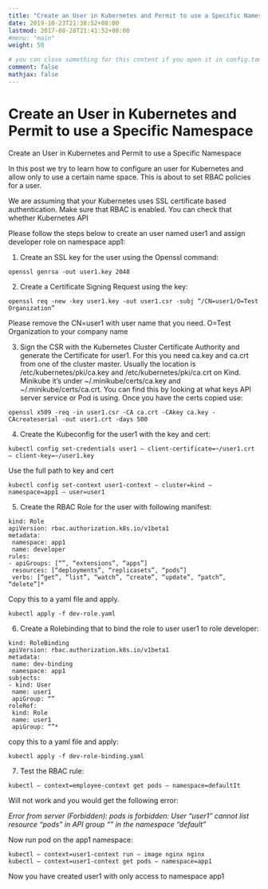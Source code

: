 ```yaml
---
title: "Create an User in Kubernetes and Permit to use a Specific Namespace"
date: 2019-10-23T21:38:52+08:00
lastmod: 2017-08-28T21:41:52+08:00
#menu: "main"
weight: 50

# you can close something for this content if you open it in config.toml.
comment: false
mathjax: false
---
```

# Create an User in Kubernetes and Permit to use a Specific Namespace

Create an User in Kubernetes and Permit to use a Specific Namespace

In this post we try to learn how to configure an user for Kubernetes and allow only to use a certain name space. This is about to set RBAC policies for a user.

We are assuming that your Kubernetes uses SSL certificate based authentication. Make sure that RBAC is enabled. You can check that whether Kubernetes API

Please follow the steps below to create an user named user1 and assign developer role on namespace app1:

1. Create an SSL key for the user using the Openssl command:

```console
openssl genrsa -out user1.key 2048
```
2. Create a Certificate Signing Request using the key:

```console 
openssl req -new -key user1.key -out user1.csr -subj “/CN=user1/O=Test Organization”
```
Please remove the CN=user1 with user name that you need. O=Test Organization to your company name

3. Sign the CSR with the Kubernetes Cluster Certificate Authority and generate the Certificate for user1. For this you need ca.key and ca.crt from one of the cluster master. Usually the location is /etc/kubernetes/pki/ca.key and /etc/kubernetes/pki/ca.crt on Kind. Minikube it’s under ~/.minikube/certs/ca.key and ~/.minikube/certs/ca.crt. You can find this by looking at what keys API server service or Pod is using. Once you have the certs copied use:

```console 
openssl x509 -req -in user1.csr -CA ca.crt -CAkey ca.key -CAcreateserial -out user1.crt -days 500
```
4. Create the Kubeconfig for the user1 with the key and cert:

```console
kubectl config set-credentials user1 — client-certificate=~/user1.crt — client-key=~/user1.key
```
Use the full path to key and cert

```console 
kubectl config set-context user1-context — cluster=kind — namespace=app1 — user=user1
```
5. Create the RBAC Role for the user with following manifest:
```console
kind: Role
apiVersion: rbac.authorization.k8s.io/v1beta1
metadata:
 namespace: app1
 name: developer
rules:
- apiGroups: [“”, “extensions”, “apps”]
 resources: [“deployments”, “replicasets”, “pods”]
 verbs: [“get”, “list”, “watch”, “create”, “update”, “patch”, “delete”]*
```
Copy this to a yaml file and apply.

```console 
kubectl apply -f dev-role.yaml
```
6. Create a Rolebinding that to bind the role to user user1 to role developer:

```console 
kind: RoleBinding
apiVersion: rbac.authorization.k8s.io/v1beta1
metadata:
 name: dev-binding
 namespace: app1
subjects:
- kind: User
 name: user1
 apiGroup: “”
roleRef:
 kind: Role
 name: user1
 apiGroup: “”*
```
copy this to a yaml file and apply:

```console
kubectl apply -f dev-role-binding.yaml
```
7. Test the RBAC rule:

```console
kubectl — context=employee-context get pods — namespace=defaultIt
```
Will not work and you would get the following error:

*Error from server (Forbidden): pods is forbidden: User “user1” cannot list resource “pods” in API group “” in the namespace “default”*

Now run pod on the app1 namespace:

```console 
kubectl — context=user1-context run — image nginx nginx
kubectl — context=user1-context get pods — namespace=app1
```
Now you have created user1 with only access to namespace app1
